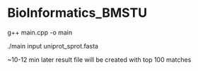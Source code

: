 # BioInformatics_BMSTU
g++ main.cpp -o main


./main input uniprot_sprot.fasta


~10-12 min later result file will be created with top 100 matches
